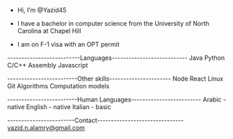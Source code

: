 - Hi, I’m @Yazid45


- I have a bachelor in computer science from the University of North Carolina at Chapel Hill
- I am on F-1 visa with an OPT permit

--------------------------Languages---------------------------
Java
Python
C/C++
Assembly
Javascript


-------------------------Other skills----------------------
Node
React
Linux
Git
Algorithms 
Computation models



-------------------------Human Languages-------------------------
Arabic  - native
English - native
Italian - basic



------------------------Contact-------------------------------
yazid.n.alamry@gmail.com






